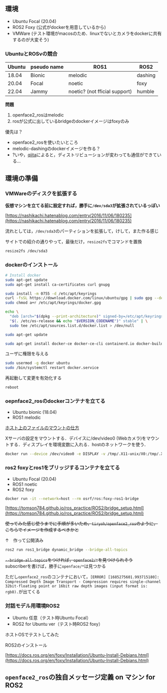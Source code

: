 ## 環境

- Ubuntu Focal (20.04)
- ROS2 Foxy (公式がdockerを用意しているから)
- VMWare (テスト環境がmacosのため．linuxでないとカメラをdockerに共有するのが大変そう)

### UbuntuとROSvの競合

| Ubuntu | pseudo name | ROS1                          | ROS2    |
| ------ | ----------- | ----------------------------- | ------- |
| 18.04  | Bionic      | melodic                       | dashing |
| 20.04  | Focal       | noetic                        | foxy    |
| 22.04  | Jammy       | noetic? (not fficial support) | humble  |

**問題**
1. openface2_rosはmelodic
2. rosが公式に出しているbridgeのdockerイメージはfoxyのみ

優先は？
- openface2_rosを使いたいところ
- melodic-dashingのdockerイメージを作る？
- ?いや，[qiita](https://qiita.com/tomoyafujita/items/07937a25bc48aa076056)によると，ディストリビューションが変わっても通信ができている...

## 環境の準備

### VMWareのディスクを拡張する

**仮想マシンを立てる前に設定すれば，勝手に`/dev/sda3`が拡張されているっぽい**

[https://nashikachi.hatenablog.com/entry/2016/11/06/180235](https://nashikachi.hatenablog.com/entry/2016/11/06/180235)

流れとしては，`/dev/sda3`のパーティションを拡張して，けして，また作る感じ

サイトでの紹介の通りやって，最後だけ，`resize2fs`でコマンドを置換

```sh
resize2fs /dev/sda3
```

### dockerのインストール

```sh
# Install docker
sudo apt-get update
sudo apt-get install ca-certificates curl gnupg

sudo install -m 0755 -d /etc/apt/keyrings
curl -fsSL https://download.docker.com/linux/ubuntu/gpg | sudo gpg --dearmor -o /etc/apt/keyrings/docker.gpg
sudo chmod a+r /etc/apt/keyrings/docker.gpg

echo \
  "deb [arch="$(dpkg --print-architecture)" signed-by=/etc/apt/keyrings/docker.gpg] https://download.docker.com/linux/ubuntu \
  "$(. /etc/os-release && echo "$VERSION_CODENAME")" stable" | \
  sudo tee /etc/apt/sources.list.d/docker.list > /dev/null

sudo apt-get update

sudo apt-get install docker-ce docker-ce-cli containerd.io docker-buildx-plugin docker-compose-plugin
```

ユーザに権限を与える


```sh
sudo usermod -g docker ubuntu
sudo /bin/systemctl restart docker.service
```

再起動して変更を有効化する

```sh
reboot
```

### oepnface2_rosのdockerコンテナを立てる

- Ubuntu bionic (18.04)
- ROS1 melodic

[ホスト上のファイルのマウントの仕方](https://qiita.com/Yarimizu14/items/52f4859027165a805630)

Xサーバの設定をマウントする．デバイスに/dev/video0 (Webカメラ)をマウントする．ディスプレイを環境変数に入れる．hostのネットワークを使う．

```sh
docker run --device /dev/video0 -e DISPLAY -v /tmp/.X11-unix/X0:/tmp/.X11-unix/X0 --network=host -it --rm tiryoh/openface2_ros:2.1
```

### ros2 foxyとros1をブリッジするコンテナを立てる

- Ubuntu Focal (20.04)
- ROS1 noetic
- ROS2 foxy

```sh
docker run -it --network=host --rm osrf/ros:foxy-ros1-bridge
```

[https://tomson784.github.io/ros_practice/ROS2/bridge_setup.html](https://tomson784.github.io/ros_practice/ROS2/bridge_setup.html)

~~使ってみた感じ使うまでに手順が多いため，`tiryoh/openface2_ros`のように，こちらでイメージを作成するべきかと~~

↑　作って公開済み

```sh
ros2 run ros1_bridge dynamic_bridge --bridge-all-topics
```

~~`--bridge-all-topics`をつければ，`openface2/*`を見つけられそう~~  
subscriberを書けば，勝手に`openface/*`は見つかる


ただし`openface2_ros`のコンテナにおいて，`[ERROR] [1685275601.993715180]: Compressed Depth Image Transport - Compression requires single-channel 32bit-floating point or 16bit raw depth images (input format is: rgb8).`が出てくる

### 対話モデル用環境ROS2

- Ubuntu 任意（テスト時Ubuntu Focal）
- ROS2 for Ubuntu ver（テスト時ROS2 foxy）

ホストOSでテストしてみた

ROS2のインストール

[https://docs.ros.org/en/foxy/Installation/Ubuntu-Install-Debians.html](https://docs.ros.org/en/foxy/Installation/Ubuntu-Install-Debians.html)


## `openface2_ros`の独自メッセージ定義 on マシン for ROS2

